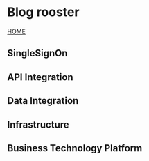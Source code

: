 # Blog rooster

[HOME](../README.md)

## SingleSignOn

## API Integration

## Data Integration

## Infrastructure

## Business Technology Platform
